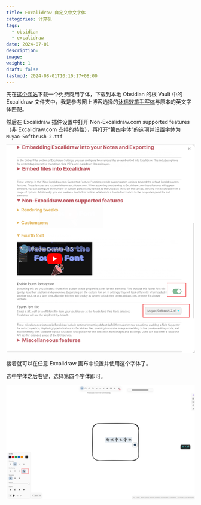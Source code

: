 ```yaml
---
title: Excalidraw 自定义中文字体
catogories: 计算机
tags:
  - obsidian
  - excalidraw
date: 2024-07-01
description: 
image: 
weight: 1
draft: false
lastmod: 2024-08-01T10:10:17+08:00
---
```


先在[这个网站](https://www.fonts.net.cn/commercial-free/fonts-zh-1.html)下载一个免费商用字体，下载到本地 Obsidian 的根 Vault 中的 Excalidraw 文件夹中，我是参考网上博客选择的[沐瑶软笔手写体](https://www.fonts.net.cn/font-35068393713.html)与原本的英文字体匹配。

然后在 Excalidraw 插件设置中打开 Non-Excalidraw.com supported features （非 Excalidraw.com 支持的特性），再打开“第四字体”的选项并设置字体为 `Muyao-Softbrush-2.ttf`

![image.png](https://raw.githubusercontent.com/oLd-Y/PicGoPictures/main/20240701091206.png)


接着就可以在任意 Excalidraw 画布中设置并使用这个字体了。

选中字体之后右键，选择第四个字体即可。

![image.png](https://raw.githubusercontent.com/oLd-Y/PicGoPictures/main/20240701091446.png)
